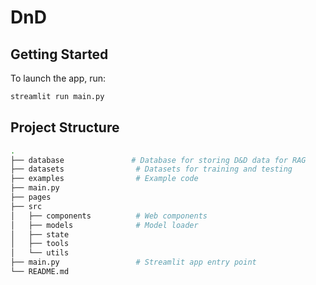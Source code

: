 # DnD

## Getting Started

To launch the app, run:

```bash
streamlit run main.py
```

## Project Structure

```bash
.
├── database               # Database for storing D&D data for RAG
├── datasets                # Datasets for training and testing
├── examples                # Example code
├── main.py
├── pages
├── src
│   ├── components          # Web components
│   ├── models              # Model loader
│   ├── state
│   ├── tools
│   └── utils
├── main.py                 # Streamlit app entry point
└── README.md
```
